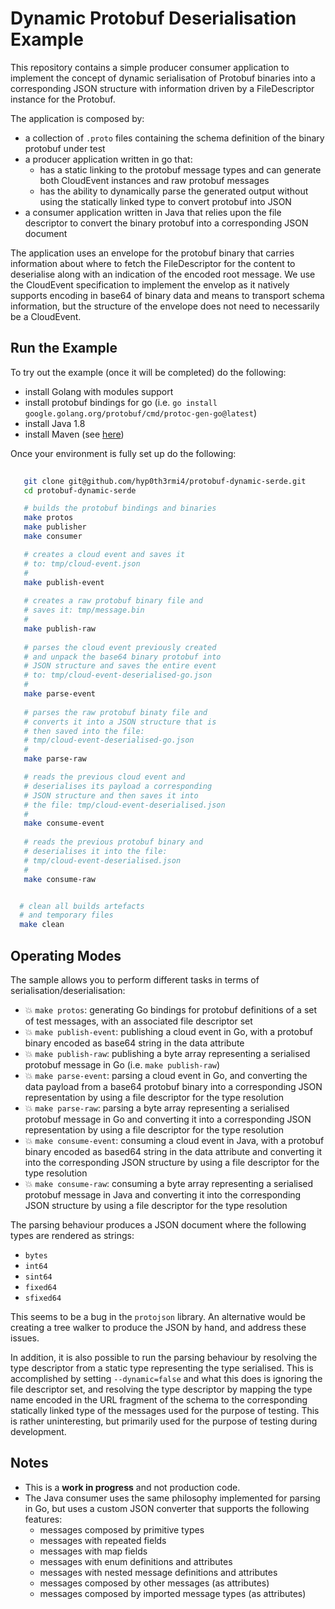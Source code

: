# Dynamic Protobuf Deserialisation Example

This repository contains a simple producer consumer application to implement the concept of dynamic serialisation of Protobuf binaries into a corresponding JSON structure with information driven by a FileDescriptor instance for the Protobuf.

The application is composed by:
- a collection of `.proto` files containing the schema definition of the binary protobuf under test
- a producer application written in go that:
  - has a static linking to the protobuf message types and can generate both CloudEvent instances and raw protobuf messages
  - has the ability to dynamically parse the generated output without using the statically linked type to convert protobuf into JSON
- a consumer application written in Java that relies upon the file descriptor to convert the binary protobuf into a corresponding JSON document

The application uses an envelope for the protobuf binary that carries information about where to fetch the FileDescriptor for the content to deserialise along with an indication of the encoded root message. We use the CloudEvent specification to implement the envelop as it natively supports encoding in base64 of binary data and means to transport schema information, but the structure of the envelope does not need to necessarily be a CloudEvent.


## Run the Example


To try out the example (once it will be completed) do the following:

- install Golang with modules support
- install protobuf bindings for go (i.e. `go install google.golang.org/protobuf/cmd/protoc-gen-go@latest`)
- install Java 1.8
- install Maven (see [here](https://maven.apache.org/install.html))


Once your environment is fully set up do the following:

```bash
    
   git clone git@github.com/hyp0th3rmi4/protobuf-dynamic-serde.git 
   cd protobuf-dynamic-serde

   # builds the protobuf bindings and binaries
   make protos
   make publisher
   make consumer

   # creates a cloud event and saves it 
   # to: tmp/cloud-event.json
   #
   make publish-event
   
   # creates a raw protobuf binary file and
   # saves it: tmp/message.bin
   #
   make publish-raw
   
   # parses the cloud event previously created
   # and unpack the base64 binary protobuf into
   # JSON structure and saves the entire event
   # to: tmp/cloud-event-deserialised-go.json
   #
   make parse-event
   
   # parses the raw protobuf binaty file and 
   # converts it into a JSON structure that is
   # then saved into the file:
   # tmp/cloud-event-deserialised-go.json
   #
   make parse-raw

   # reads the previous cloud event and
   # deserialises its payload a corresponding
   # JSON structure and then saves it into
   # the file: tmp/cloud-event-deserialised.json
   #
   make consume-event
   
   # reads the previous protobuf binary and
   # deserialises it into the file:
   # tmp/cloud-event-deserialised.json
   #
   make consume-raw


  # clean all builds artefacts
  # and temporary files
  make clean

```

## Operating Modes

The sample allows you to perform different tasks in terms of serialisation/deserialisation:

- 💥 `make protos`: generating Go bindings for protobuf definitions of a set of test messages, with an associated file descriptor set 
- 💥 `make publish-event`: publishing a cloud event in Go, with a protobuf binary encoded as base64 string in the data attribute
- 💥 `make publish-raw`: publishing a byte array representing a serialised protobuf message in Go (i.e. `make publish-raw`)
- 💥 `make parse-event`: parsing a cloud event in Go, and converting the data payload from a base64 protobuf binary into a corresponding JSON representation by using a file descriptor for the type resolution 
- 💥 `make parse-raw`: parsing a byte array representing a serialised protobuf message in Go and converting it into a corresponding JSON representation by using a file descriptor for the type resolution
- 💥 `make consume-event`: consuming a cloud event in Java, with a protobuf binary encoded as based64 string in the data attribute and converting it into the corresponding JSON structure by using a file descriptor for the type resolution
- 💥 `make consume-raw`: consuming a byte array representing a serialised protobuf message in Java and converting it into the corresponding JSON structure by using a file descriptor for the type resolution

The parsing behaviour produces a JSON document where the following types are rendered as strings:

- `bytes`
- `int64` 
- `sint64`
- `fixed64`
- `sfixed64`

This seems to be a bug in the `protojson` library. An alternative would be creating a tree walker to produce the JSON by hand, and address these issues.

In addition, it is also possible to run the parsing behaviour by resolving the type descriptor from a static type representing the type serialised. This is accomplished by setting `--dynamic=false` and what this does is ignoring the file descriptor set, and resolving the type descriptor by mapping the type name encoded in the URL fragment of the schema to the corresponding statically linked type of the messages used for the purpose of testing. This is rather uninteresting, but primarily used for the purpose of testing during development.

## Notes

- This is a __work in progress__ and not production code. 
- The Java consumer uses the same philosophy implemented for parsing in Go, but uses a custom JSON converter that supports the following features:
  - messages composed by primitive types
  - messages with repeated fields
  - messages with map fields
  - messages with enum definitions and attributes
  - messages with nested message definitions and attributes
  - messages composed by other messages (as attributes)
  - messages composed by imported message types (as attributes)


